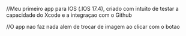 //Meu primeiro app para IOS (.IOS 17.4), criado com intuito de testar a capacidade do Xcode e a integraçao com o Github

//O app nao faz nada alem de trocar de imagem ao clicar com o botao
